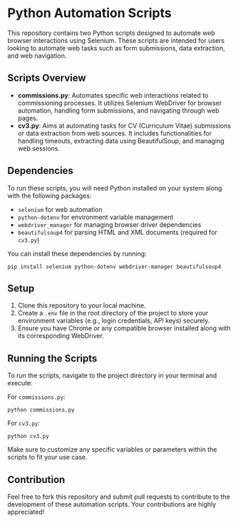 
# Python Automation Scripts

This repository contains two Python scripts designed to automate web browser interactions using Selenium. These scripts are intended for users looking to automate web tasks such as form submissions, data extraction, and web navigation.

## Scripts Overview

- **commissions.py**: Automates specific web interactions related to commissioning processes. It utilizes Selenium WebDriver for browser automation, handling form submissions, and navigating through web pages.
- **cv3.py**: Aims at automating tasks for CV (Curriculum Vitae) submissions or data extraction from web sources. It includes functionalities for handling timeouts, extracting data using BeautifulSoup, and managing web sessions.

## Dependencies

To run these scripts, you will need Python installed on your system along with the following packages:

- `selenium` for web automation
- `python-dotenv` for environment variable management
- `webdriver_manager` for managing browser driver dependencies
- `beautifulsoup4` for parsing HTML and XML documents (required for `cv3.py`)

You can install these dependencies by running:

```
pip install selenium python-dotenv webdriver-manager beautifulsoup4
```

## Setup

1. Clone this repository to your local machine.
2. Create a `.env` file in the root directory of the project to store your environment variables (e.g., login credentials, API keys) securely.
3. Ensure you have Chrome or any compatible browser installed along with its corresponding WebDriver.

## Running the Scripts

To run the scripts, navigate to the project directory in your terminal and execute:

For `commissions.py`:
```
python commissions.py
```

For `cv3.py`:
```
python cv3.py
```

Make sure to customize any specific variables or parameters within the scripts to fit your use case.

## Contribution

Feel free to fork this repository and submit pull requests to contribute to the development of these automation scripts. Your contributions are highly appreciated!
